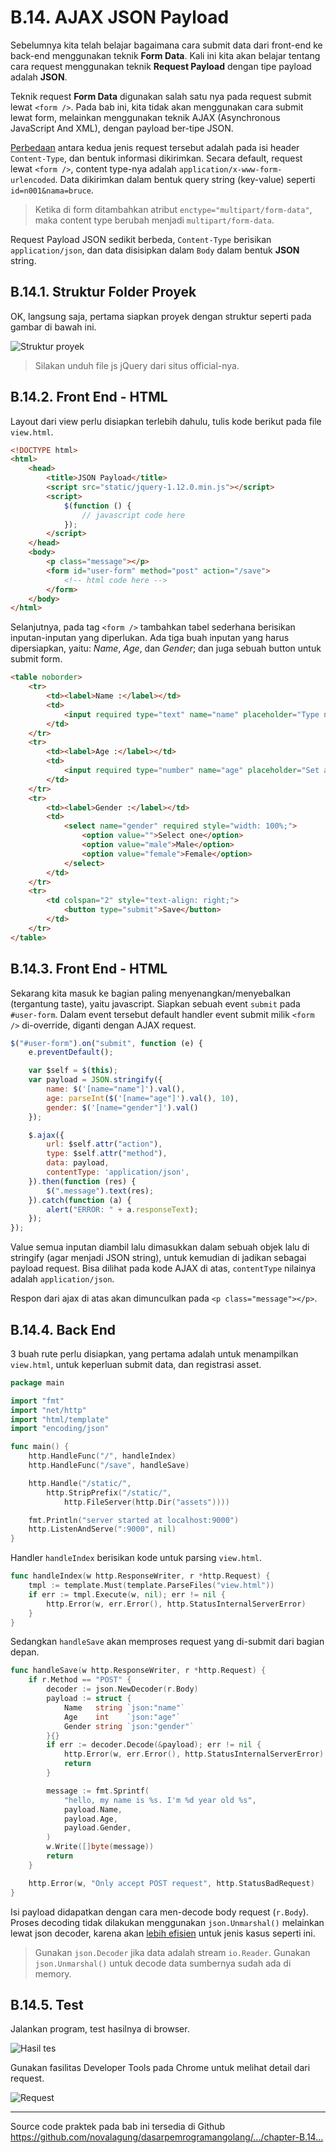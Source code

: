 # B.14. AJAX JSON Payload

Sebelumnya kita telah belajar bagaimana cara submit data dari front-end ke back-end menggunakan teknik **Form Data**. Kali ini kita akan belajar tentang cara request menggunakan teknik **Request Payload** dengan tipe payload adalah **JSON**.

Teknik request **Form Data** digunakan salah satu nya pada request submit lewat `<form />`. Pada bab ini, kita tidak akan menggunakan cara submit lewat form, melainkan menggunakan teknik AJAX (Asynchronous JavaScript And XML), dengan payload ber-tipe JSON.

[Perbedaan](http://stackoverflow.com/a/23152367/1467988) antara kedua jenis request tersebut adalah pada isi header `Content-Type`, dan bentuk informasi dikirimkan. Secara default, request lewat `<form />`, content type-nya adalah `application/x-www-form-urlencoded`. Data dikirimkan dalam bentuk query string (key-value) seperti `id=n001&nama=bruce`.

> Ketika di form ditambahkan atribut `enctype="multipart/form-data"`, maka content type berubah menjadi `multipart/form-data`.

Request Payload JSON sedikit berbeda, `Content-Type` berisikan `application/json`, dan data disisipkan dalam `Body` dalam bentuk **JSON** string.

## B.14.1. Struktur Folder Proyek 

OK, langsung saja, pertama siapkan proyek dengan struktur seperti pada gambar di bawah ini.

![Struktur proyek](images/B.14_1_structure.png)

> Silakan unduh file js jQuery dari situs official-nya.

## B.14.2. Front End - HTML

Layout dari view perlu disiapkan terlebih dahulu, tulis kode berikut pada file `view.html`.

```html
<!DOCTYPE html>
<html>
	<head>
		<title>JSON Payload</title>
		<script src="static/jquery-1.12.0.min.js"></script>
		<script>
			$(function () {
				// javascript code here
			});
		</script>
	</head>
	<body>
		<p class="message"></p>
		<form id="user-form" method="post" action="/save">
			<!-- html code here -->
		</form>
	</body>
</html>
```

Selanjutnya, pada tag `<form />` tambahkan tabel sederhana berisikan inputan-inputan yang diperlukan. Ada tiga buah inputan yang harus dipersiapkan, yaitu: *Name*, *Age*, dan *Gender*; dan juga sebuah button untuk submit form.

```html
<table noborder>
	<tr>
		<td><label>Name :</label></td>
		<td>
			<input required type="text" name="name" placeholder="Type name here" />
		</td>
	</tr>
	<tr>
		<td><label>Age :</label></td>
		<td>
			<input required type="number" name="age" placeholder="Set age" />
		</td>
	</tr>
	<tr>
		<td><label>Gender :</label></td>
		<td>
			<select name="gender" required style="width: 100%;">
				<option value="">Select one</option>
				<option value="male">Male</option>
				<option value="female">Female</option>
			</select>
		</td>
	</tr>
	<tr>
		<td colspan="2" style="text-align: right;">
			<button type="submit">Save</button>
		</td>
	</tr>
</table>
```

## B.14.3. Front End - HTML

Sekarang kita masuk ke bagian paling menyenangkan/menyebalkan (tergantung taste), yaitu javascript. Siapkan sebuah event `submit` pada `#user-form`. Dalam event tersebut default handler event submit milik `<form />` di-override, diganti dengan AJAX request.

```js
$("#user-form").on("submit", function (e) {
	e.preventDefault();

	var $self = $(this);
	var payload = JSON.stringify({
		name: $('[name="name"]').val(),
		age: parseInt($('[name="age"]').val(), 10),
		gender: $('[name="gender"]').val()
	});

	$.ajax({
		url: $self.attr("action"),
		type: $self.attr("method"),
		data: payload,
		contentType: 'application/json',
	}).then(function (res) {
		$(".message").text(res);
	}).catch(function (a) {
		alert("ERROR: " + a.responseText);
	});
});
```

Value semua inputan diambil lalu dimasukkan dalam sebuah objek lalu di stringify (agar menjadi JSON string), untuk kemudian di jadikan sebagai payload request. Bisa dilihat pada kode AJAX di atas, `contentType` nilainya adalah `application/json`. 

Respon dari ajax di atas akan dimunculkan pada `<p class="message"></p>`.

## B.14.4. Back End

3 buah rute perlu disiapkan, yang pertama adalah untuk menampilkan `view.html`, untuk keperluan submit data, dan registrasi asset.

```go
package main

import "fmt"
import "net/http"
import "html/template"
import "encoding/json"

func main() {
	http.HandleFunc("/", handleIndex)
	http.HandleFunc("/save", handleSave)

	http.Handle("/static/", 
		http.StripPrefix("/static/", 
			http.FileServer(http.Dir("assets"))))

	fmt.Println("server started at localhost:9000")
	http.ListenAndServe(":9000", nil)
}
```

Handler `handleIndex` berisikan kode untuk parsing `view.html`.

```go
func handleIndex(w http.ResponseWriter, r *http.Request) {
	tmpl := template.Must(template.ParseFiles("view.html"))
	if err := tmpl.Execute(w, nil); err != nil {
		http.Error(w, err.Error(), http.StatusInternalServerError)
	}
}
```

Sedangkan `handleSave` akan memproses request yang di-submit dari bagian depan.

```go
func handleSave(w http.ResponseWriter, r *http.Request) {
	if r.Method == "POST" {
		decoder := json.NewDecoder(r.Body)
		payload := struct {
			Name   string `json:"name"`
			Age    int    `json:"age"`
			Gender string `json:"gender"`
		}{}
		if err := decoder.Decode(&payload); err != nil {
			http.Error(w, err.Error(), http.StatusInternalServerError)
			return
		}

		message := fmt.Sprintf(
			"hello, my name is %s. I'm %d year old %s", 
			payload.Name, 
			payload.Age, 
			payload.Gender,
		)
		w.Write([]byte(message))
		return
	}

	http.Error(w, "Only accept POST request", http.StatusBadRequest)
}
```

Isi payload didapatkan dengan cara men-decode body request (`r.Body`). Proses decoding tidak dilakukan menggunakan `json.Unmarshal()` melainkan lewat json decoder, karena akan [lebih efisien](http://stackoverflow.com/a/21198571/1467988) untuk jenis kasus seperti ini.

> Gunakan `json.Decoder` jika data adalah stream `io.Reader`. Gunakan `json.Unmarshal()` untuk decode data sumbernya sudah ada di memory.

## B.14.5. Test

Jalankan program, test hasilnya di browser.

![Hasil tes](images/B.14_2_test.png)

Gunakan fasilitas Developer Tools pada Chrome untuk melihat detail dari request.

![Request](images/B.14_3_inspect.png)

---

<div class="source-code-link">
    <div class="source-code-link-message">Source code praktek pada bab ini tersedia di Github</div>
    <a href="https://github.com/novalagung/dasarpemrogramangolang/tree/master/chapter-B.14-ajax-json-payload">https://github.com/novalagung/dasarpemrogramangolang/.../chapter-B.14...</a>
</div>
